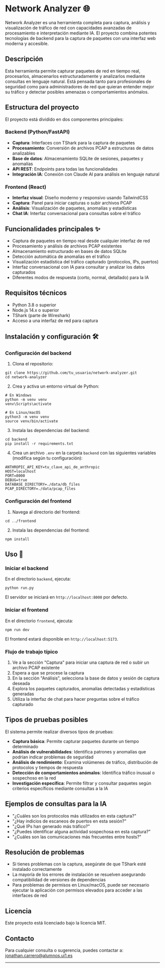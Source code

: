 # Network Analyzer 🌐

Network Analyzer es una herramienta completa para captura, análisis y visualización de tráfico de red con capacidades avanzadas de procesamiento e interpretación mediante IA. El proyecto combina potentes tecnologías de backend para la captura de paquetes con una interfaz web moderna y accesible.

## Descripción

Esta herramienta permite capturar paquetes de red en tiempo real, procesarlos, almacenarlos estructuradamente y analizarlos mediante consultas en lenguaje natural. Está pensada tanto para profesionales de seguridad como para administradores de red que quieran entender mejor su tráfico y detectar posibles amenazas o comportamientos anómalos.

## Estructura del proyecto

El proyecto está dividido en dos componentes principales:

### Backend (Python/FastAPI)
- **Captura**: Interfaces con TShark para la captura de paquetes
- **Procesamiento**: Conversión de archivos PCAP a estructuras de datos analizables
- **Base de datos**: Almacenamiento SQLite de sesiones, paquetes y anomalías
- **API REST**: Endpoints para todas las funcionalidades
- **Integración IA**: Conexión con Claude AI para análisis en lenguaje natural

### Frontend (React)
- **Interfaz visual**: Diseño moderno y responsivo usando TailwindCSS
- **Captura**: Panel para iniciar capturas o subir archivos PCAP
- **Análisis**: Visualización de paquetes, anomalías y estadísticas
- **Chat IA**: Interfaz conversacional para consultas sobre el tráfico

## Funcionalidades principales ✨

- Captura de paquetes en tiempo real desde cualquier interfaz de red
- Procesamiento y análisis de archivos PCAP existentes
- Almacenamiento estructurado en bases de datos SQLite
- Detección automática de anomalías en el tráfico
- Visualización estadística del tráfico capturado (protocolos, IPs, puertos)
- Interfaz conversacional con IA para consultar y analizar los datos capturados
- Diferentes modos de respuesta (corto, normal, detallado) para la IA

## Requisitos técnicos

- Python 3.8 o superior
- Node.js 14.x o superior
- TShark (parte de Wireshark)
- Acceso a una interfaz de red para captura

## Instalación y configuración 🛠️

### Configuración del backend

1. Clona el repositorio:
```
git clone https://github.com/tu_usuario/network-analyzer.git
cd network-analyzer
```

2. Crea y activa un entorno virtual de Python:
```
# En Windows
python -m venv venv
venv\Scripts\activate

# En Linux/macOS
python3 -m venv venv
source venv/bin/activate
```

3. Instala las dependencias del backend:
```
cd backend
pip install -r requirements.txt
```

4. Crea un archivo `.env` en la carpeta `backend` con las siguientes variables (modifica según tu configuración):
```
ANTHROPIC_API_KEY=tu_clave_api_de_anthropic
HOST=localhost
PORT=8000
DEBUG=true
DATABASE_DIRECTORY=./data/db_files
PCAP_DIRECTORY=./data/pcap_files
```

### Configuración del frontend

1. Navega al directorio del frontend:
```
cd ../frontend
```

2. Instala las dependencias del frontend:
```
npm install
```

## Uso 🚀

### Iniciar el backend

En el directorio `backend`, ejecuta:
```
python run.py
```

El servidor se iniciará en `http://localhost:8000` por defecto.

### Iniciar el frontend

En el directorio `frontend`, ejecuta:
```
npm run dev
```

El frontend estará disponible en `http://localhost:5173`.

### Flujo de trabajo típico

1. Ve a la sección "Captura" para iniciar una captura de red o subir un archivo PCAP existente
2. Espera a que se procese la captura
3. En la sección "Análisis", selecciona la base de datos y sesión de captura deseada
4. Explora los paquetes capturados, anomalías detectadas y estadísticas generadas
5. Utiliza la interfaz de chat para hacer preguntas sobre el tráfico capturado

## Tipos de pruebas posibles

El sistema permite realizar diversos tipos de pruebas:

- **Captura básica**: Permite capturar paquetes durante un tiempo determinado
- **Análisis de vulnerabilidades**: Identifica patrones y anomalías que podrían indicar problemas de seguridad
- **Análisis de rendimiento**: Examina volúmenes de tráfico, distribución de protocolos y tiempos de respuesta
- **Detección de comportamientos anómalos**: Identifica tráfico inusual o sospechoso en la red
- **Investigación específica**: Permite filtrar y consultar paquetes según criterios específicos mediante consultas a la IA

## Ejemplos de consultas para la IA

- "¿Cuáles son los protocolos más utilizados en esta captura?"
- "¿Hay indicios de escaneos de puertos en esta sesión?"
- "¿Qué IPs han generado más tráfico?"
- "¿Puedes identificar alguna actividad sospechosa en esta captura?"
- "¿Cuáles son las comunicaciones más frecuentes entre hosts?"

## Resolución de problemas

- Si tienes problemas con la captura, asegúrate de que TShark esté instalado correctamente
- La mayoría de los errores de instalación se resuelven asegurando compatibilidad de versiones de dependencias
- Para problemas de permisos en Linux/macOS, puede ser necesario ejecutar la aplicación con permisos elevados para acceder a las interfaces de red

## Licencia

Este proyecto está licenciado bajo la licencia MIT.

## Contacto

Para cualquier consulta o sugerencia, puedes contactar a:
jonathan.carrero@alumnos.ui1.es

---

